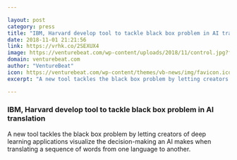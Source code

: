 ```yaml
---

layout: post
category: press
title: "IBM, Harvard develop tool to tackle black box problem in AI translation"
date: 2018-11-01 21:21:56
link: https://vrhk.co/2SEXUX4
image: https://venturebeat.com/wp-content/uploads/2018/11/control.jpg?fit=3072%2C1728&strip=all
domain: venturebeat.com
author: "VentureBeat"
icon: https://venturebeat.com/wp-content/themes/vb-news/img/favicon.ico
excerpt: "A new tool tackles the black box problem by letting creators of deep learning applications visualize the decision-making an AI makes when translating a sequence of words from one language to another."

---
```


### IBM, Harvard develop tool to tackle black box problem in AI translation

A new tool tackles the black box problem by letting creators of deep learning applications visualize the decision-making an AI makes when translating a sequence of words from one language to another.